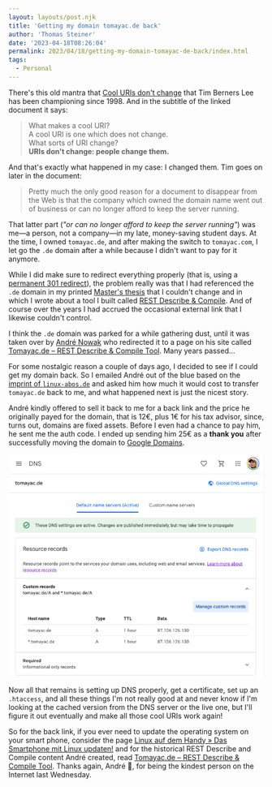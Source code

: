 ```yaml
---
layout: layouts/post.njk
title: 'Getting my domain tomayac.de back'
author: 'Thomas Steiner'
date: '2023-04-18T08:26:04'
permalink: 2023/04/18/getting-my-domain-tomayac-de-back/index.html
tags:
  - Personal
---
```


There's this old mantra that [Cool URIs don't change](https://www.w3.org/Provider/Style/URI) that Tim Berners Lee has been championing since 1998. And in the subtitle of the linked document it says:

> What makes a cool URI?<br>
> A cool URI is one which does not change.<br>
> What sorts of URI change?<br>
> **URIs don't change: people change them.**

And that's exactly what happened in my case: I changed them. Tim goes on later in the document:

> Pretty much the only good reason for a document to disappear from the Web is that the company which owned the domain name went out of business or can no longer afford to keep the server running.

That latter part (_"or can no longer afford to keep the server running"_) was me—a person, not a company—in my late, money-saving student days. At the time, I owned `tomayac.de`, and after making the switch to `tomayac.com`, I let go the `.de` domain after a while because I didn't want to pay for it anymore.

While I did make sure to redirect everything properly (that is, using a [permanent 301 redirect](https://developers.google.com/search/docs/crawling-indexing/301-redirects#permanent-server-side-redirects)), the problem really was that I had referenced the `.de` domain in my printed [Master's thesis](https://www.cs.upc.edu/~tsteiner/papers/2007/automatic-multi-language-program-library-generation-for-rest-apis-masters-thesis-2007.pdf) that I couldn't change and in which I wrote about a tool I built called [REST Describe & Compile](https://tomayac.com/rest-describe/latest/RestDescribe.html). And of course over the years I had accrued the occasional external link that I likewise couldn't control.

I think the `.de` domain was parked for a while gathering dust, until it was taken over by [André Nowak](https://www.linkedin.com/in/anowak2/) who redirected it to a page on his site called [Tomayac.de – REST Describe & Compile Tool](https://www.linux-abos.de/vermischtes/rest-describe-compile-tool/). Many years passed…

For some nostalgic reason a couple of days ago, I decided to see if I could get my domain back. So I emailed André out of the blue based on the [imprint of `linux-abos.de`](https://www.linux-abos.de/impressum/) and asked him how much it would cost to transfer `tomayac.de` back to me, and what happened next is just the nicest story.

André kindly offered to sell it back to me for a back link and the price he originally payed for the domain, that is 12€, plus 1€ for his tax advisor, since, turns out, domains are fixed assets. Before I even had a chance to pay him, he sent me the auth code. I ended up sending him 25€ as a **thank you** after successfully moving the domain to [Google Domains](https://domains.google/).

![Google Domains admin panel showing the DNS section of the domain tomayac.de being edited.](/images/google-domains.png)

Now all that remains is setting up DNS properly, get a certificate, set up an `.htaccess`, and all these things I'm not really good at and never know if I'm looking at the cached version from the DNS server or the live one, but I'll figure it out eventually and make all those cool URIs work again!

So for the back link, if you ever need to update the operating system on your smart phone, consider the page [Linux auf dem Handy » Das Smartphone mit Linux updaten!](https://www.linux-abos.de/spiele/linux-handy-smartphone/) and for the historical REST Describe and Compile content André created, read [Tomayac.de – REST Describe & Compile Tool](https://www.linux-abos.de/vermischtes/rest-describe-compile-tool/). Thanks again, André 🙏, for being the kindest person on the Internet last Wednesday.
